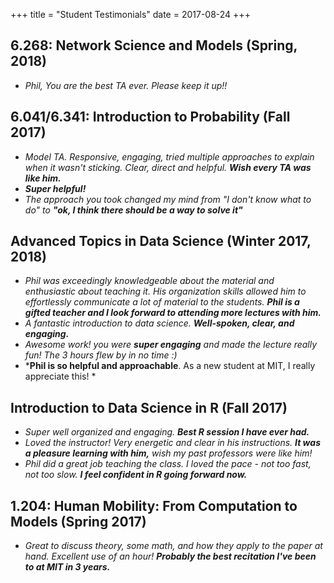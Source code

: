 +++
title = "Student Testimonials"
date = 2017-08-24
+++

## 6.268: Network Science and Models (Spring, 2018)

- *Phil, You are the best TA ever. Please keep it up!!*

## 6.041/6.341: Introduction to Probability (Fall 2017)

- *Model TA. Responsive, engaging, tried multiple approaches to explain when it wasn't sticking. Clear, direct and helpful.* ***Wish every TA was like him.***
- ***Super helpful!***
- *The approach you took changed my mind from "I don't know what to do" to* ***"ok, I think there should be a way to solve it"***

## Advanced Topics in Data Science (Winter 2017, 2018)

- *Phil was exceedingly knowledgeable about the material and enthusiastic about teaching it. His organization skills allowed him to effortlessly communicate a lot of material to the students.* ***Phil is a gifted teacher and I look forward to attending more lectures with him.***
- *A fantastic introduction to data science.* ***Well-spoken, clear, and engaging.***
- *Awesome work! you were **super engaging** and made the lecture really fun! The 3 hours flew by in no time :)*
- ***Phil is so helpful and approachable**. As a new student at MIT, I really appreciate this! *

## Introduction to Data Science in R (Fall 2017)

- *Super well organized and engaging.* ***Best R session I have ever had.***
- *Loved the instructor! Very energetic and clear in his instructions. **It was a pleasure learning with him,** wish my past professors were like him!*
- *Phil did a great job teaching the class. I loved the pace - not too fast, not too slow.* ***I feel confident in R going forward now.***

## 1.204: Human Mobility: From Computation to Models (Spring 2017)

- *Great to discuss theory, some math, and how they apply to the paper at hand. Excellent use of an hour!* ***Probably the best recitation I've been to at MIT in 3 years.***